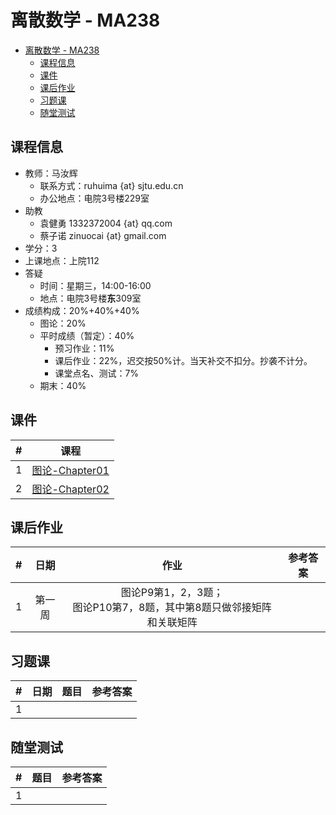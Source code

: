 # 离散数学 - MA238

<!-- TOC -->

- [离散数学 - MA238](#离散数学---ma238)
  - [课程信息](#课程信息)
  - [课件](#课件)
  - [课后作业](#课后作业)
  - [习题课](#习题课)
  - [随堂测试](#随堂测试)

<!-- /TOC -->

## 课程信息

- 教师：马汝辉
  - 联系方式：ruhuima {at} sjtu.edu.cn
  - 办公地点：电院3号楼229室
- 助教
  - 袁健勇 1332372004 {at} qq.com
  - 蔡子诺 zinuocai {at} gmail.com
- 学分：3
- 上课地点：上院112
- 答疑
  - 时间：星期三，14:00-16:00
  - 地点：电院3号楼**东**309室
- 成绩构成：20%+40%+40%
  - 图论：20%
  - 平时成绩（暂定）：40%
    - 预习作业：11%
    - 课后作业：22%，迟交按50%计。当天补交不扣分。抄袭不计分。
    - 课堂点名、测试：7%
  - 期末：40%

## 课件

|  #   | 课程 |
| :--: | :--: |
|   1   |   [图论-Chapter01](files/图论-Chapter01.pdf)   |
|   2   |   [图论-Chapter02](files/图论-Chapter02.pdf)   |

## 课后作业

|  #   | 日期 | 作业 | 参考答案 |
| :--: | :--: | :--: | :------: |
|   1   |   第一周   |   图论P9第1，2，3题；<br/>图论P10第7，8题，其中第8题只做邻接矩阵和关联矩阵   |          |

## 习题课

|  #   | 日期 | 题目 | 参考答案 |
| :--: | :--: | :--: | :------: |
|   1   |      |      |          |

## 随堂测试

|  #   | 题目 | 参考答案 |
| :--: | :--: | :------: |
|   1   |      |          |
